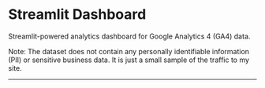 # Streamlit Dashboard

Streamlit-powered analytics dashboard for Google Analytics 4 (GA4) data.  

Note: The dataset does not contain any personally identifiable information (PII) or sensitive business data. It is just a small sample of the traffic to my site. 

---
